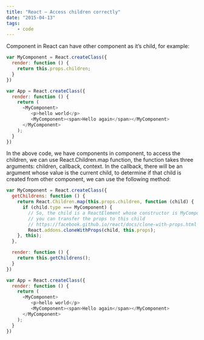 ```yaml
---
title: "React – Access children correctly"
date: "2015-04-13"
tags:
    - code
---
```


Component in React can have other component as it’s child, for example:

```javascript
var MyComponent = React.createClass({
  render: function () {
    return this.props.children;
  }
})

var App = React.createClass({
  render: function () {
    return (
      <MyComponent>
         <p>hello world</p>
         <MyComponent><span>Hello again</span></MyComponent>
      </MyComponent>
    );
  }
})
```

In the above code, we have components in component, to access the children, we can use React.Children.map function, the function takes three arguments: children, callback, context. In the callback, there will be an argument whose value is the current child, to determine if that child is created from other component, we can use the following method:

```javascript
var MyComponent = React.createClass({
  getChildrens: function () {
    return React.Children.map(this.props.children, function (child) {
      if (child.type === MyComponent) {
        // So, the child is a ReactElement whose constructor is MyCompoennt
        // you can transfer the props to this child
        // https://facebook.github.io/react/docs/clone-with-props.html
        React.addons.cloneWithProps(child, this.props);
    }, this);
  },

  render: function () {
    return this.getChildrens();
  }
})

var App = React.createClass({
  render: function () {
    return (
      <MyComponent>
         <p>hello world</p>
         <MyComponent><span>Hello again</span></MyComponent>
      </MyComponent>
    );
  }
})
```
